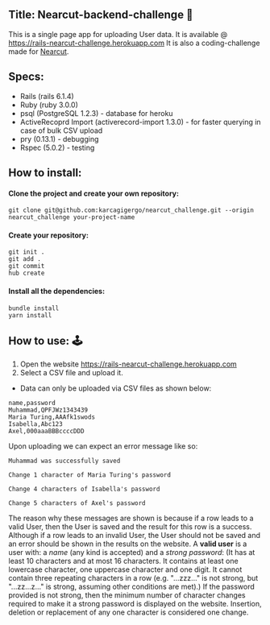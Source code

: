 ## Title: Nearcut-backend-challenge 💈

This is a single page app for uploading User data. It is available @ https://rails-nearcut-challenge.herokuapp.com
It is also a coding-challenge made for [Nearcut](https://nearcut.com/).

## Specs:

- Rails (rails 6.1.4)
- Ruby (ruby 3.0.0)
- psql (PostgreSQL 1.2.3) - database for heroku
- ActiveRecoprd Import (activerecord-import 1.3.0) - for faster querying in case of bulk CSV upload
- pry (0.13.1) - debugging
- Rspec (5.0.2) - testing

## How to install:

#### Clone the project and create your own repository:

```
git clone git@github.com:karcagigergo/nearcut_challenge.git --origin nearcut_challenge your-project-name
```

#### Create your repository:

```
git init .
git add .
git commit
hub create
```

#### Install all the dependencies:

```
bundle install
yarn install
```

## How to use: 🕹

1. Open the website https://rails-nearcut-challenge.herokuapp.com
2. Select a CSV file and upload it.

- Data can only be uploaded via CSV files as shown below:

```
name,password
Muhammad,QPFJWz1343439
Maria Turing,AAAfk1swods
Isabella,Abc123
Axel,000aaaBBBccccDDD
```

Upon uploading we can expect an error message like so:

```
Muhammad was successfully saved

Change 1 character of Maria Turing's password

Change 4 characters of Isabella's password

Change 5 characters of Axel's password
```

The reason why these messages are shown is because if a row leads to a valid User, then the User is saved and the result for this row is a success. Although if a row leads to an invalid User, the User should not be saved and an error should be shown in the results on the website.
A **valid user** is a user with: a _name_ (any kind is accepted) and a _strong password_: (It has at least 10 characters and at most 16 characters. It contains at least one lowercase character, one uppercase character and one digit. It cannot contain three repeating characters in a row (e.g. "...zzz..." is not strong, but "...zz...z..." is strong, assuming other conditions are met).)
If the password provided is not strong, then the minimum number of character changes required to make it a strong password is displayed on the website. Insertion, deletion or replacement of any one character is considered one change.
